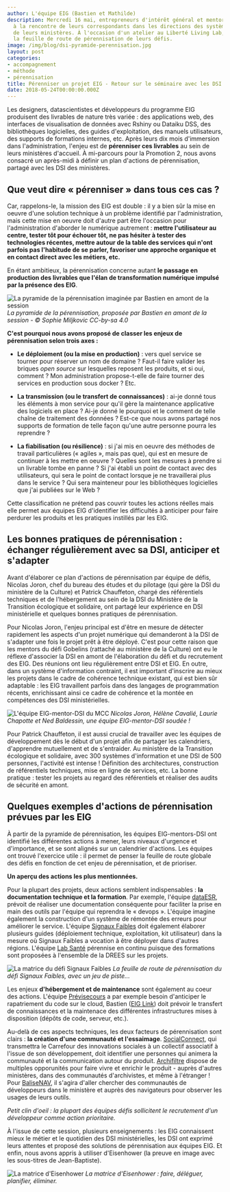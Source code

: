 ```yaml
---
author: L'équipe EIG (Bastien et Mathilde)
description: Mercredi 16 mai, entrepreneurs d'intérêt général et mentors venaient
  à la rencontre de leurs correspondants dans les directions des systèmes d'informations
  de leurs ministères. À l'occasion d'un atelier au Liberté Living Lab, ils ont construit
  la feuille de route de pérennisation de leurs défis.
image: /img/blog/dsi-pyramide-perennisation.jpg
layout: post
categories:
- accompagnement
- méthode
- pérennisation
title: Pérenniser un projet EIG - Retour sur le séminaire avec les DSI des ministères
date: 2018-05-24T00:00:00.000Z
---
```


Les designers, datascientistes et développeurs du programme EIG
produisent des livrables de nature très variée : des applications web,
des interfaces de visualisation de données avec Rshiny ou Dataiku DSS,
des bibliothèques logicielles, des guides d'exploitation, des manuels
utilisateurs, des supports de formations internes, etc. Après leurs
dix mois d'immersion dans l'administration, l'enjeu est de
**pérenniser ces livrables** au sein de leurs ministères d'accueil.  À
mi-parcours pour la Promotion 2, nous avons consacré un après-midi à
définir un plan d'actions de pérennisation, partagé avec les DSI des
ministères.

## Que veut dire « pérenniser » dans tous ces cas ?

Car, rappelons-le, la mission des EIG est double : il y a bien sûr la
mise en oeuvre d'une solution technique à un problème identifié par
l'administration, mais cette mise en oeuvre doit d'autre part être
l'occasion pour l'administration d'aborder le numérique autrement :
**mettre l'utilisateur au centre, tester tôt pour échouer tôt, ne pas
hésiter à tester des technologies récentes, mettre autour de la table
des services qui n'ont parfois pas l'habitude de se parler, favoriser
une approche organique et en contact direct avec les métiers, etc.**

En étant ambitieux, la pérennisation concerne autant **le passage en
production des livrables que l'élan de transformation numérique
impulsé par la présence des EIG**.

![La pyramide de la pérennisation imaginée par Bastien en amont de la session](/img/blog/dsi-pyramide-perennisation.jpg)
*La pyramide de la pérennisation, proposée par Bastien en amont de la session - © Sophie Miljkovic CC-by-sa 4.0*

**C'est pourquoi nous avons proposé de classer les enjeux de pérennisation selon trois axes :** 

- **Le déploiement (ou la mise en production)** : vers quel service se
  tourner pour réserver un nom de domaine ? Faut-il faire valider les
  briques *open source* sur lesquelles reposent les produits, et si
  oui, comment ? Mon administration propose-t-elle de faire tourner
  des services en production sous docker ? Etc.

- **La transmission (ou le transfert de connaissances)** : ai-je donné
  tous les éléments à mon service pour qu'il gère la maintenance
  applicative des logiciels en place ?  Ai-je donné le pourquoi et le
  comment de telle chaîne de traitement des données ?  Est-ce que nous
  avons partagé nos supports de formation de telle façon qu'une autre
  personne pourra les reprendre ?

- **La fiabilisation (ou résilience)** : si j'ai mis en oeuvre des
  méthodes de travail particulières (« agiles », mais pas que), qui
  est en mesure de continuer à les mettre en oeuvre ? Quelles sont les
  mesures à prendre si un livrable tombe en panne ? Si j'ai établi un
  point de contact avec des utilisateurs, qui sera le point de contact
  lorsque je ne travaillerai plus dans le service ? Qui sera
  mainteneur pour les bibliothèques logicielles que j'ai publiées sur
  le Web ?

Cette classification ne prétend pas couvrir toutes les actions réelles
mais elle permet aux équipes EIG d'identifier les difficultés à
anticiper pour faire perdurer les produits et les pratiques instillés
par les EIG.

## Les bonnes pratiques de pérennisation : échanger régulièrement avec sa DSI, anticiper et s'adapter 

Avant d'élaborer ce plan d'actions de pérennisation par équipe de
défis, Nicolas Joron, chef du bureau des études et du pilotage (qui
gère la DSI du ministère de la Culture) et Patrick Chauffeton, chargé
des référentiels techniques et de l'hébergement au sein de la DSI du
Ministère de la Transition écologique et solidaire, ont partagé leur
expérience en DSI ministérielle et quelques bonnes pratiques de
pérennisation.

Pour Nicolas Joron, l'enjeu principal est d'être en mesure de détecter
rapidement les aspects d'un projet numérique qui demanderont à la DSI
de s'adapter une fois le projet prêt à être déployé.  C'est pour cette
raison que les mentors du défi Gobelins (rattaché au ministère de la
Culture) ont eu le réflexe d'associer la DSI en amont de l'élaboration
du défi et du recrutement des EIG. Des réunions ont lieu régulièrement
entre DSI et EIG.  En outre, dans un système d'information contraint,
il est important d'inscrire au mieux les projets dans le cadre de
cohérence technique existant, qui est bien sûr adaptable : les EIG
travaillent parfois dans des langages de programmation récents,
enrichissant ainsi ce cadre de cohérence et la montée en compétences
des DSI ministérielles.

![L'équipe EIG-mentor-DSI du MCC](/img/blog/dsi-equipe-culture.jpg)
*Nicolas Joron, Hélène Cavalié, Laurie Chapotte et Ned Baldessin, une équipe EIG-mentor-DSI soudée !*

Pour Patrick Chauffeton, il est aussi crucial de travailler avec les
équipes de développement dès le début d'un projet afin de partager les
calendriers, d'apprendre mutuellement et de s'entraider.  Au ministère
de la Transition écologique et solidaire, avec 300 systèmes
d'information et une DSI de 500 personnes, l'activité est intense !
Définition des architectures, construction de référentiels techniques,
mise en ligne de services, etc. La bonne pratique : tester les projets
au regard des référentiels et réaliser des audits de sécurité en
amont.

## Quelques exemples d'actions de pérennisation prévues par les EIG

À partir de la pyramide de pérennisation, les équipes EIG-mentors-DSI
ont identifié les différentes actions à mener, leurs niveaux d'urgence
et d'importance, et se sont alignés sur un calendrier d'actions. Les
équipes ont trouvé l'exercice utile : il permet de penser la feuille
de route globale des défis en fonction de cet enjeu de pérennisation,
et de prioriser. 

**Un aperçu des actions les plus mentionnées.**

Pour la plupart des projets, deux actions semblent indispensables :
**la documentation technique et la formation**. Par exemple, l'équipe
[dataESR](https://entrepreneur-interet-general.etalab.gouv.fr/defi/2017/09/26/dataesr/),
prévoit de réaliser une documentation conséquente pour faciliter la
prise en main des outils par l'équipe qui reprendra le « devops ».
L'équipe imagine également la construction d'un système de rémontée
des erreurs pour améliorer le service.  L'équipe [Signaux
Faibles](https://entrepreneur-interet-general.etalab.gouv.fr/defi/2017/09/26/signauxfaibles/)
doit également élaborer plusieurs guides (déploiement technique,
exploitation, kit utilisateur) dans la mesure où Signaux Faibles a
vocation à être déployer dans d'autres régions. L'équipe [Lab
Santé](https://entrepreneur-interet-general.etalab.gouv.fr/defi/2017/09/26/labsante/)
pérennise en continu puisque des formations sont proposées à
l'ensemble de la DREES sur les projets.

![La matrice du défi Signaux Faibles](/img/blog/Matrice-Signaux-Faibles.jpg)
*La feuille de route de pérennisation du défi Signaux Faibles, avec un jeu de piste...*

Les enjeux **d'hébergement et de maintenance** sont également au coeur
des actions. L'équipe
[Prévisecours](https://entrepreneur-interet-general.etalab.gouv.fr/defi/2017/09/26/previsecours/)
a par exemple besoin d'anticiper le rapatriement du code sur le cloud,
Bastien ([EIG
Link](https://entrepreneur-interet-general.etalab.gouv.fr/defi/2017/09/26/eiglink/))
doit prévoir le transfert de connaissances et la maintenace des
différentes infrastructures mises à disposition (dépôts de code,
serveur, etc.).

Au-delà de ces aspects techniques, les deux facteurs de pérennisation
sont clairs : **la création d'une communauté et
l'essaimage**. [SocialConnect](https://entrepreneur-interet-general.etalab.gouv.fr/defi/2017/09/26/socialconnect/),
qui transmettra le Carrefour des innovations sociales à un collectif
associatif à l'issue de son développement, doit identifier une
personnes qui animera la communauté et la communication autour du
produit. [Archifiltre](https://entrepreneur-interet-general.etalab.gouv.fr/defi/2017/09/26/archemse/)
dispose de multiples opporunités pour faire vivre et enrichir le
produit - auprès d'autres ministères, dans des communautés
d'archivistes, et même à l'étranger ! Pour
[BaliseNAV](https://entrepreneur-interet-general.etalab.gouv.fr/defi/2017/09/26/balisenav/),
il s'agira d'aller chercher des communautés de développeurs dans le
ministère et auprès des navigateurs pour observer les usages de leurs
outils.

*Petit clin d'oeil : la plupart des équipes défis sollicitent le recrutement d'un développeur comme action prioritaire.*

À l'issue de cette session, plusieurs enseignements : les EIG
connaissent mieux le métier et le quotidien des DSI ministérielles,
les DSI ont exprimé leurs attentes et proposé des solutions de
pérennisation aux équipes EIG. Et enfin, nous avons appris à utiliser
d'Eisenhower (la preuve en image avec les sous-titres de
Jean-Baptiste).

![La matrice d'Eisenhower](/img/blog/20180517_BrigadeNumerique2.png)
*La matrice d'Eisenhower : faire, déléguer, planifier, éliminer.*
